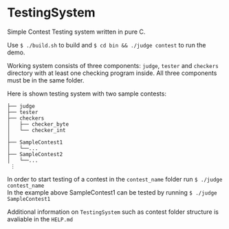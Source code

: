 # TestingSystem
Simple Contest Testing system written in pure C.

Use ```$ ./build.sh``` to build and ```$ cd bin && ./judge contest``` to run the demo.

Working system consists of three components: ```judge```, ```tester``` and ```checkers``` directory with at least one checking program inside. All three components must be in the same folder.

Here is shown testing system with two sample contests:
```
├── judge
├── tester
├── checkers
│   ├── checker_byte
│   └── checker_int
│
├── SampleContest1
│   └──...
├── SampleContest2
│   └──...
 ⋮
```
In order to start testing of a contest in the ```contest_name``` folder run ```$ ./judge contest_name```\
In the example above SampleContest1 can be tested by running ```$ ./judge SampleContest1```

Additional information on ```TestingSystem``` such as contest folder structure is avaliable in the ```HELP.md```
